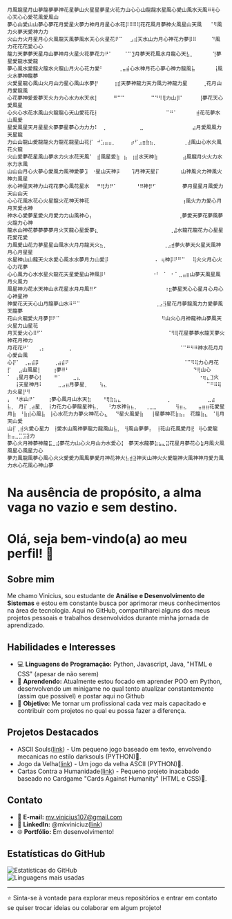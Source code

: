 
<!--
**mkviniciuz/mkviniciuz** is a ✨ _special_ ✨ repository because its `README.md` (this file) appears on your GitHub profile.

Here are some ideas to get you started:

- 🔭 I’m currently working on ...
- 🌱 I’m currently learning ...
- 👯 I’m looking to collaborate on ...
- 🤔 I’m looking for help with ...
- 💬 Ask me about ...
- 📫 How to reach me: ...
- 😄 Pronouns: ...
- ⚡ Fun fact: ...
-->
```
月風龍星月山夢龍夢夢神花星夢山火星星夢星火花力山心心山龍龍水星風心愛山風水天風⠿⢿心心天心心愛花風愛風山
夢心山愛山山夢心夢花月愛星火夢力神月月星心水花⡿⠿⠿⢿花花風月夢神火風星山天風⠀⠀⠈⠻風力火夢天愛神力力
火山力火月星月心火風龍天風夢風水天心火星花⠟⠉⠀⠀⣠⣾天水山力月心神花力夢⡿⠿⠀⠀⠀⠀⠙風力花花花愛心心
龍力天夢夢天星月山夢神月火星火花夢花力⠟⠁⠀⠀⠀⠈⠉⣹月夢天花風水月龍心天⣧⡀⠀⠀⠀⠀⠀⢹夢星愛龍水愛龍
夢心風水愛龍火龍水火龍山月火心花力愛⠃⠀⠀⠀⠀⢀⣤⣾心水神月花心夢心神力龍風⣧⠀⠀⠀⠀⠀⢸風火水夢神龍夢
火愛星龍心風山火月山力星心風山水夢⡟⠀⠀⠀⠀⢰⣾天夢神龍力天力風力神龍力星⠀⠀⠀⠀⢀花月山月愛龍風
心花夢神愛愛夢天火力力心水力水天水⡇⠀⠀⠀⠀⠛⠉⠉⠀⠀⠀⠀⠀⠀⠀⠉⠙⠻⢿力山⡿⠁⠀⠀⠀⠀⢸夢花天心愛風星
心火心水花水風山火龍龍心天山愛花花⡇⠀⠀⠀⠀⠀⠀⠀⠀⠀⠀⠀⠀⠀⠀⠀⠀⠀⠀⠉⠛⠁⠀⠀⠀⠀⠀⣾花花夢水山風愛
星愛風星天月星星火夢夢星夢心力力力⠇⠀⢀⠀⠀⠀⠀⠀⠀⠀⠀⠀⣀⠀⠀⠀⠀⠀⠀⠀⠀⠀⠀⠀⠀⠀⣴月愛風風力天星龍
力山山龍山愛龍龍火力龍花龍星山花⡏⠀⠚⣡⣤⣤⡀⠀⠀⠀⠀⡴⠋⣠⣶⣷⣦⡀⠀⠀⠀⠀⠀⠀⠀⢀⣼風山心水火風花火龍
火山愛夢花星風山夢水力火水花天風⠁⠀⣾風星愛⣷⠀⣦⠀⢰⣾水天神⣷⠀⠀⠀⠀  ⠀⣴風龍月火火力水水力水風
山山山月心火夢心愛風力風神愛夢⣹⠀⠐星山天神⡿⠀⠀⠀⢹月神天星⡏⠀⠀⠀⠀⠀ 山神風火力神風火神力風星
水心神星天神力山花花夢心風花星水⠀⠀⠛⢿力⠟⠁⠀⠀⠀⠀⠀⠘⠿神⡿⠋⠀⠀⠀⠀⠀⠀⠀夢月星星月風愛力天山山天
心心花風水花心火星龍火花神天神花⠀⠀⠀⠀⠀⠀⠀⠀⠀⠀⠀⠀⠀⠀⠀⠀⠀⠀⠀⠀⠀⠀⠀  ⢰風火力力愛心月月天愛水神
神水心愛夢星愛火月愛力力山風神心⡄⠀⠀⠀⠀⠀⠀⠀⠀⠀⠀⠀⠀⠀⠀⠀⠀⠀⠀⠀⠀⠀  ⢀夢愛天夢花夢風夢火龍力心神
龍水山神花夢夢夢夢月火天龍心星愛夢⣆⠀⠀⠀⠀⠀⠀⠀⠀⠀⠀⠀⠀⠀⠀⠀⠀⠀⠀⠀⢀⣼水龍花龍花力心星星花愛花愛
力風愛山花力夢星星山風水火月月龍天火⣦⡀⠀⠀⠀⠀⠀⠀⠀⠀⠀⠀⠀⠀⠀⠀⠀⢀⣠⣾夢火夢天火星天風神月心月星星
水星神山山龍天火水愛心風水水夢月力山愛⡿⠀⠀⠀⠀⠀⠀⠀⠀⠀⠀⠀⠀⠠⠀⢶神⡿⠟⠛⠉⠀⠀⢿火火月心火心力花夢
心心風力心水水星火龍花天星愛星山神風⡿⠃⠀⠀⠀⠀⠀⠀⠀⠀⠀⠀⠀⠀⠐⠃⠀⠁⠀⠂⠁⣀⣤⣶山夢天風星風月火風力
風星神力花水天神山水花星水月月風⠿⠋⠀⠀⠀⠀⠀⠀⠀⠀⠀⠀⠀⠀⠀⠀⠀⠀⠀⠀⠰⣶夢星天心心星月心月心心神星神
神愛花天天心山月龍夢山水⠿⠛⠉⠀⠀⠀⠀⠀⠀⠀⠀⠀⠀⠀⠀⠀⠀⠀⠀⠀⠀⠀⠀⢀⣠⣻星花月夢龍風力力愛夢風天龍夢
花山火龍愛火月夢⡿⠟⠉⠀⠀⠀⠀⠀⠀⠀⠀⠀⠀⠀⠀⠀⠀⠀⠀⠀⠀⠀⠀⠀⠀⠀     ⠻山火心月神龍神山夢風天火星力山星花
月天愛火心⠿⠋⠁⠀⠀⠀⠀⠀⠀⠀⠀⠀⠀⠀⠀⠀⠀⠀⠀⠀⠀⠀⠀⠀⠀⠀⠀⠀⠀⠀       ⠈⠻⢿花星夢夢水龍天夢火神花月神力
月花花⠟⠁⠀⠀⢀⡄⠀⠀⠀⠀⠀⠀⢀⠀⠀⠀⠀⠀⠀⠀⠀⠀⠀⠀⠀⠀⠀⠀⠀⠀⠀⠀⠀⠀⠀        ⠈⠉⠛⠻⠿神水花月月心愛山風
心⡟⠁⠀⢀⣤⣾⡿⠀⠀⠀⠀⢀⣴⣾⠟⠀⠀⠀⠀⠀⠀⠀⠀⠀⠀⠀⠀⠀⠀⠀⠀⠀⠀⠀⠀⠀⠀⠀⠀⠀⠀⠀⠀   ⠈⠉⠻⢿力心月花
⡏⠀⠀⣠山風星⡇⠀⠀⠀⢰夢⠿⠃⠀⠀⠀⠀⠀⠀⠀⠀⠀⠀⠀⠀⠀⠀⠀⠀⠀⠀⠀⠀⠀⠀⠀⠀⠀⠀⠀⠀⠀⠀⠀⠀⠀⠙⢿山心
⠁⠀⢠星月夢心⡇⠀⠀⠀⠛⠁⠀⠀⠀⣀⣄⠀⠀⠀⠀⠀⠀⠀⠀⠀⠀⠀⠀⠀⠀⠀⠀⠀⠀⠀⠀⠀⠀⠀⠀⠀⠀⠀⠀   ⠀⠐⢶⣄⣹火
⠀⠀⢸天星神月⠇⠀⠀⠀⠀⣀⣠⣶月夢星⡀⠀⠀⠀⢳⣄⠀⠀⠀⠀⠀⠀⠀⠀⠀⠀⠀⠀⠀⠀⠀⠀⠀⠀⠀         ⠉⠛⠿⢿力火星⡟⠻
⡄⠀⠘水山⠟⠁⠀⠀⠀⢰夢心風月山水天⣷⠀⠀⠀⠘⢿⣷⣦⣄⠀⠀⠀⠀⠀⠀⠀⠀⠀⠀⠀⠀⢀⠀⠀⠀⠀⠀⠀⠀⠀⠀⠀⣀⣴
⣧⡀⠀月⡏⢀⣴星⡀⠀⢸力花力心夢龍星神⣧⡀⠀⠀⠘力水神⣷⣦⡀⠀⠀⢀⣀⣀⠀⠀⠀⠀⠀⢻⣶⣄⠀⠀⠀⣤⣶⣶花愛星
月⣷⠀⠘⣷⣾心風⣧⠀⢸心水花力力夢火神花心⣄⠀⠀⠙星火風愛⣷⠀⠀⢸星夢神花⣷⣦⡄⠀花龍⣷⣄⠀⠈⢿月天山愛
山⡏⢀⣾火愛心星力⠀⢸愛水山風神夢龍力龍風山⣧⡀⠀⢻風山夢夢⡄⠀⢸花山花風愛月⣟⠀⢿心愛龍⣷⣤⣀⣉⣩⣽力
夢心火月神夢神龍⣯⣀⣾夢花力山心火月山力水愛心⡇⠀夢天水龍夢⣷⣦⣄⣽花星月夢花心⣷月風火風風星心風星力心
夢力風龍風夢心風心火火愛愛力風風夢愛月神花神火⣧⣾⣽神天山神火火愛龍神火風神神月愛力風力水心花風心神山夢
```

<h1>Na ausência de propósito, a alma vaga no vazio e sem destino.</h1>



# Olá, seja bem-vindo(a) ao meu perfil! 👋

## Sobre mim
Me chamo Vinicius, sou estudante de **Análise e Desenvolvimento de Sistemas** e estou em constante busca por aprimorar meus conhecimentos na área de tecnologia. Aqui no GitHub, compartilharei alguns dos meus projetos pessoais e trabalhos desenvolvidos durante minha jornada de aprendizado.

## Habilidades e Interesses
- 💻 **Linguagens de Programação:** Python, Javascript, Java, "HTML e CSS" (apesar de não serem)
- 🌱 **Aprendendo:** Atualmente estou focado em aprender POO em Python, desenvolvendo um minigame no qual tento atualizar constantemente (assim que possivel) e postar aqui no Github
- 🚀 **Objetivo:** Me tornar um profissional cada vez mais capacitado e contribuir com projetos no qual eu possa fazer a diferença.

## Projetos Destacados
- ASCII Souls([link](https://github.com/mkviniciuz/Python-Projects)) - Um pequeno jogo baseado em texto, envolvendo mecanicas no estilo darksouls (PYTHON)🐍.
- Jogo da Velha([link](https://github.com/mkviniciuz/appXOXO)) - Um jogo da velha ASCII (PYTHON)🐍.
- Cartas Contra a Humanidade([link](https://github.com/mkviniciuz/cardsagainsthumanity)) - Pequeno projeto inacabado baseado no Cardgame "Cards Against Humanity" (HTML e CSS)📝.

## Contato
- 📧 **E-mail:** mv.vinicius107@gmail.com
- 🔗 **LinkedIn:** @mkviniciuz([link](https://www.linkedin.com/in/mkviniciuz/))
- 🌐 **Portfólio:** Em desenvolvimento!

## Estatísticas do GitHub
![Estatísticas do GitHub](https://github-readme-stats.vercel.app/api?username=seu-usuario&show_icons=true&theme=dark)  
![Linguagens mais usadas](https://github-readme-stats.vercel.app/api/top-langs/?username=seu-usuario&layout=compact&theme=dark)

---

⭐ Sinta-se à vontade para explorar meus repositórios e entrar em contato se quiser trocar ideias ou colaborar em algum projeto!
